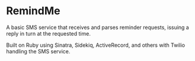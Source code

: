 # RemindMe

A basic SMS service that receives and parses reminder requests, issuing a reply in turn at the requested time.

Built on Ruby using Sinatra, Sidekiq, ActiveRecord, and others with Twilio handling the SMS service.